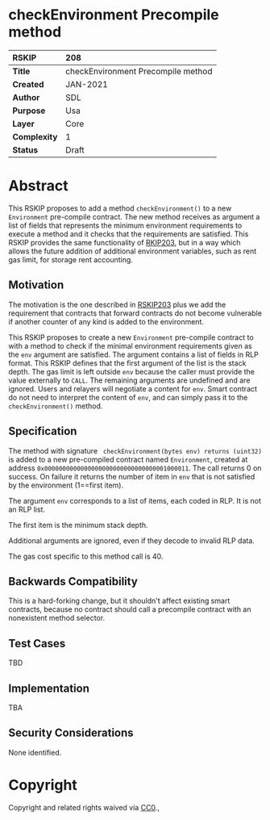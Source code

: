 # checkEnvironment Precompile method


|RSKIP          | 208 |
| :------------ |:-------------|
|**Title**      |checkEnvironment Precompile method|
|**Created**    |JAN-2021 |
|**Author**     |SDL |
|**Purpose**    |Usa |
|**Layer**      |Core |
|**Complexity** |1 |
|**Status**     |Draft |


# **Abstract**

This RSKIP proposes to add a method `checkEnvironment()` to a new `Environment`  pre-compile contract. The new method receives as argument a list of fields that represents the minimum environment requirements to execute a method and it checks that the requirements are satisfied. This RSKIP provides the same functionality of [RKIP203](https://github.com/rsksmart/RSKIPs/blob/master/IPs/RSKIP203.md), but in a way which allows the future addition of additional environment variables, such as rent gas limit, for storage rent accounting.

## Motivation

The motivation is the one described in [RSKIP203](https://github.com/rsksmart/RSKIPs/blob/master/IPs/RSKIP203.md) plus we add the requirement that contracts that forward contracts do not become vulnerable if another counter of any kind is added to the environment.

This RSKIP proposes to create a new `Environment` pre-compile contract to with a method to check if the minimal environment requirements given as the `env` argument are satisfied. The argument contains a list of fields in RLP format. This RSKIP defines that the first argument of the list is the stack depth. The gas limit is left outside `env` because the caller must provide the value externally to `CALL`. The remaining arguments are undefined and are ignored. Users and relayers will negotiate a content for `env`. Smart contract do not need to interpret the content of `env`, and can simply pass it to the `checkEnvironment()` method.

## Specification

The method with signature ` checkEnvironment(bytes env) returns (uint32)` is added to a new pre-compiled contract named `Environment`, created at address `0x0000000000000000000000000000000001000011`. The call returns 0 on success. On failure it returns the number of item in `env` that is not satisfied by the environment (1==first item). 

The argument `env` corresponds to a list of items, each coded in RLP. It is not an RLP list. 

The first item is the minimum stack depth.

Additional arguments are ignored, even if they decode to invalid RLP data.

The gas cost specific to this method call is 40.


## Backwards Compatibility

This is a hard-forking change, but it shouldn't affect existing smart contracts, because no contract should call a precompile contract with an nonexistent method selector.


## Test Cases

TBD

## Implementation

TBA

## Security Considerations

None identified.

# **Copyright**

Copyright and related rights waived via [CC0](https://creativecommons.org/publicdomain/zero/1.0/).,

 
